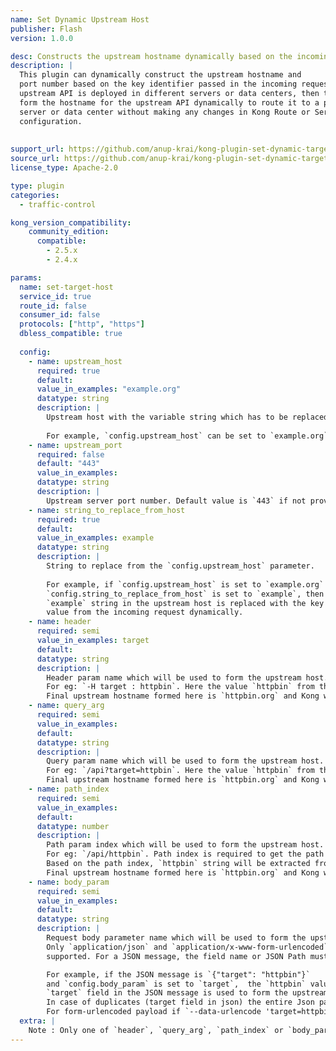 ```yaml
---
name: Set Dynamic Upstream Host
publisher: Flash
version: 1.0.0

desc: Constructs the upstream hostname dynamically based on the incoming request parameters
description: |
  This plugin can dynamically construct the upstream hostname and 
  port number based on the key identifier passed in the incoming request. If the same 
  upstream API is deployed in different servers or data centers, then this plugin can 
  form the hostname for the upstream API dynamically to route it to a particular 
  server or data center without making any changes in Kong Route or Service 
  configuration.
  
  
support_url: https://github.com/anup-krai/kong-plugin-set-dynamic-target-host/issues
source_url: https://github.com/anup-krai/kong-plugin-set-dynamic-target-host
license_type: Apache-2.0 

type: plugin
categories:
  - traffic-control

kong_version_compatibility:
    community_edition:
      compatible:
        - 2.5.x
        - 2.4.x

params:
  name: set-target-host
  service_id: true
  route_id: false
  consumer_id: false
  protocols: ["http", "https"]
  dbless_compatible: true
    
  config:
    - name: upstream_host
      required: true
      default:
      value_in_examples: "example.org"
      datatype: string
      description: |
        Upstream host with the variable string which has to be replaced by the plugin.
        
        For example, `config.upstream_host` can be set to `example.org`.
    - name: upstream_port
      required: false
      default: "443"
      value_in_examples:
      datatype: string
      description: |
        Upstream server port number. Default value is `443` if not provided in plugin configuration.
    - name: string_to_replace_from_host
      required: true
      default:
      value_in_examples: example
      datatype: string
      description: |
        String to replace from the `config.upstream_host` parameter.
        
        For example, if `config.upstream_host` is set to `example.org` and 
        `config.string_to_replace_from_host` is set to `example`, then the
        `example` string in the upstream host is replaced with the key identifier 
        value from the incoming request dynamically.
    - name: header
      required: semi
      value_in_examples: target
      default:
      datatype: string
      description: |
        Header param name which will be used to form the upstream host. Only one header name is supported.
        For eg: `-H target : httpbin`. Here the value `httpbin` from the header `target` will be used to form the upstream host. 
        Final upstream hostname formed here is `httpbin.org` and Kong will make a call to this host.
    - name: query_arg
      required: semi
      value_in_examples:
      default:
      datatype: string
      description: |
        Query param name which will be used to form the upstream host. Only one query param name is supported. 
        For eg: `/api?target=httpbin`. Here the value `httpbin` from the query param `target` will be used to form the upstream host.
        Final upstream hostname formed here is `httpbin.org` and Kong will make a call to this host.
    - name: path_index
      required: semi
      value_in_examples:
      default:
      datatype: number
      description: |
        Path param index which will be used to form the upstream host.
        For eg: `/api/httpbin`. Path index is required to get the path param value and here in this example path_index value is 2. 
        Based on the path index, `httpbin` string will be extracted from the uri.
        Final upstream hostname formed here is `httpbin.org` and Kong will make a call to this host.
    - name: body_param
      required: semi
      value_in_examples:
      default:
      datatype: string
      description: |
        Request body parameter name which will be used to form the upstream host.
        Only `application/json` and `application/x-www-form-urlencoded` content types are 
        supported. For a JSON message, the field name or JSON Path must be passed. 

        For example, if the JSON message is `{"target": "httpbin"}`
        and `config.body_param` is set to `target`,  the `httpbin` value from the 
        `target` field in the JSON message is used to form the upstream host. 
        In case of duplicates (target field in json) the entire Json path needs to be provided. 
        For form-urlencoded payload if `--data-urlencode 'target=httpbin'` and `config.body_param=target` then `httpbin` value from the `target` field in the form body will be used to construct the upstream host.
  extra: |
    Note : Only one of `header`, `query_arg`, `path_index` or `body_param` can be provided at one time, and at least one is required.
---
```

